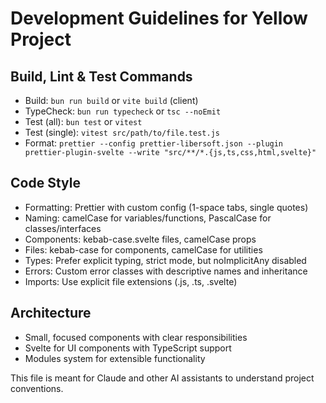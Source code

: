 # Development Guidelines for Yellow Project

## Build, Lint & Test Commands
- Build: `bun run build` or `vite build` (client)
- TypeCheck: `bun run typecheck` or `tsc --noEmit`
- Test (all): `bun test` or `vitest`
- Test (single): `vitest src/path/to/file.test.js`
- Format: `prettier --config prettier-libersoft.json --plugin prettier-plugin-svelte --write "src/**/*.{js,ts,css,html,svelte}"`

## Code Style
- Formatting: Prettier with custom config (1-space tabs, single quotes)
- Naming: camelCase for variables/functions, PascalCase for classes/interfaces
- Components: kebab-case.svelte files, camelCase props
- Files: kebab-case for components, camelCase for utilities
- Types: Prefer explicit typing, strict mode, but noImplicitAny disabled
- Errors: Custom error classes with descriptive names and inheritance
- Imports: Use explicit file extensions (.js, .ts, .svelte)

## Architecture
- Small, focused components with clear responsibilities
- Svelte for UI components with TypeScript support
- Modules system for extensible functionality

This file is meant for Claude and other AI assistants to understand project conventions.


